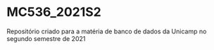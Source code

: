 # MC536_2021S2
Repositório criado para a matéria de banco de dados da Unicamp no segundo semestre de 2021
